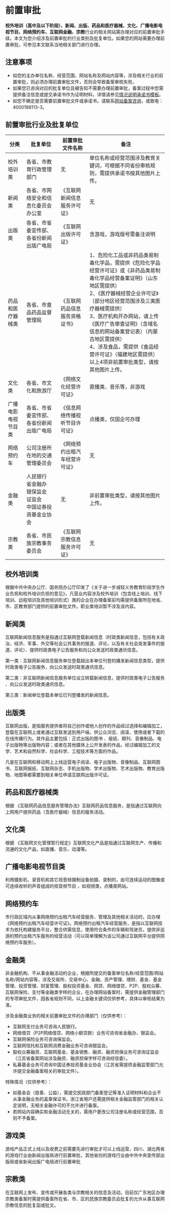# 前置审批



**校外培训（高中及以下阶段）、新闻、出版、药品和医疗器械、文化、广播电影电视节目、网络预约车、互联网金融、宗教**行业的相关网站需办理对应的前置审批手续。本文为您介绍涉及前置审批的行业类别及批复单位。如果您的网站需要办理前置审批，可参见本文联系当地相关部门进行办理。



## 注意事项

- 如您的主办单位名称、经营范围、网站名称及网站内容等，涉及相关行业的前置审批，则必须办理前置审批文件，否则会导致备案审核失败。
- 如果您已咨询对应的批复单位且被告知不需要办理前置审批，备案过程中您需提供备注信息或提交承诺书作为证明材料，详情请参见[情况说明承诺书模板](https://docs.ucloud.cn/beian1/problem/problem9)。
- 如您不确定是否需要前置审批文件或承诺书，请联系[网站备案咨询](https://spt.ucloud.cn/30002)，或致电：4000188113-3。



## 前置审批行业及批复单位

| 分类               | 批复单位                                                     | 前置审批文件名称               | 备注                                                         |
| ------------------ | ------------------------------------------------------------ | ------------------------------ | ------------------------------------------------------------ |
| 校外培训类         | 各省、市教育行政管理部门                                     | 无                             | 单位名称或经营范围涉及教育关键词，可根据不同省份审核规则，需提供承诺书按其他图片上传。 |
| 新闻类             | 各省、市网络安全和信息化委员会办公室                         | 《互联网新闻信息服务许可证》   | 无                                                           |
| 出版类             | 各省、市省委宣传部、各省份新闻出版广电局                     | 《互联网出版许可证》           | 含游戏，游戏版号需备注说明                                   |
| 药品和医疗器械类   | 各省、市食品药品监督管理局                                   | 《互联网药品信息服务资格证书》 | 1、危险化工品或非药品类易制毒化学品，需提供《危险化学品经营许可证》或《非药品类易制毒化学品经营备案证明》（山东地区需提供）<br/>2、《医疗器械经营企业许可证》（部分地区经营范围涉及三类医疗器械需提供）<br/>3、医疗机构开办网站，请上传《医疗广告审查证明》（含域名信息的网站备案登记表）（内蒙古地区需提供）<br/>4、涉及食品，需提供《食品经营许可证》（福建地区需提供）<br/>以上4项非前置审批类型，请按其他图片上传。 |
| 文化类             | 各省、市文化和旅游厅                                         | 《网络文化经营许可证》         | 直播类、音乐等，非游戏                                       |
| 广播电影电视节目类 | 各省、市省委宣传部、各省份新闻出版广电局                     | 《信息网络传播视听节目许可证》 | 点播类，仅国企可办理                                         |
| 网络预约车         | 公司注册所在地的交通管理委员会                               | 《网络预约出租汽车经营许可证》 | 无                                                           |
| 金融类             | 人民银行<br/>省金融办<br/>银保监会<br/>证监会<br/>中国证券投资基金业协会 | 无                             | 非前置审批类型，请按其他图片上传。                           |
| 宗教类             | 各省、市民族宗教事务委员会                                   | 《互联网宗教信息服务许可证》   | 无                                                           |

## 校外培训类

根据中共中央办公厅、国务院办公厅印发了《关于进一步减轻义务教育阶段学生作业负担和校外培训负担的意见》，凡营业内容涉及校外培训（包含线上培训、线下培训、远程培训及其他培训形式）类的企业在办理备案前均需提供备案所在地省、市、区教育部门提供的前置审批文件。职业类培训暂不涉及该内容。

## 新闻类

互联网新闻信息服务是指通过互联网登载新闻信息（时政类新闻信息，包括有关政治、经济、军事、外交等社会公共事务的报道、评论，以及有关社会突发事件的报道、评论）、提供时政类电子公告服务和向公众发送时政类通讯信息。

第一类：互联网新闻信息服务单位登载超出本单位刊登的播发新闻信息类型，提供时政类电子公告服务，向公众发送时政类通讯信息。

第二类：非互联网新闻信息服务单位设立转载新闻信息，提供时政类电子公告服务 、向公众发送时政类通讯信息。

第三类：新闻单位登载本单位已刊登播发的新闻信息。

## 出版类

互联网出版，是指服务提供者将自己创作或他人创作的作品经过选择和编辑加工，登载在互联网上或者通过互联发送到用户端，供公众浏览、阅读、使用或者下载的在线传播行为。其作品主要包括：正式出版的图书 、报纸、期刊、音像制品、电子出版物等出版物内容；或者在其他媒体上公开发表的作品，经过编辑加工的文学、艺术和自然科学、社会科学、工程技术等方面的作品。

凡是在互联网和移动网上上线运营电子阅读、电子出版物、音像制品、互联网图书、互联网报纸、互联网杂志、手机出版物、学术出版物、艺术出版物、教育出版物、地图等都需要到相关单位申请互联网出版许可证。

## 药品和医疗器械类

根据 《互联网药品信息服务管理办法》互联网药品信息服务，是指通过互联网向上网用户提供药品（含医疗器械）信息的服务活动。

## 文化类

根据 《互联网文化管理暂行规定》互联网文化产品是指通过互联网生产、传播和流通的文化产品，如直播、音乐、动漫等。

## 广播电影电视节目类

利用摄影机、录音机和其它视音频摄制设备拍摄、录制的，由可连续运动的图像或可连续收听的声音组成的视音频节目 ，如视频类，点播类网站。

## 网络预约车

市行政区域内从事网络预约出租汽车经营服务、管理及其他相关活动的，应办理 《网络预约出租汽车经营许可证》。网络预约出租汽车经营服务，是指以互联网技术为依托构建服务平台，整合供需信息，使用符合条件的车辆和驾驶员，提供非巡游的预约出租汽车服务的经营活动（可以简单理解为该公司通过互联网平台提供网络预约车服务）。

## 金融类

非金融机构、不从事金融活动的企业，根据所提交的备案单位名称/经营范围/网站名称/网站内容等，涉及交易所、交易中心、金融、资产管理、理财、基金、基金管理、投资管理、财富管理、股权投资基金、网贷、网络借贷、P2P、股权众筹、互联网保险、支付等金融类字样的企业，在办理网站备案时，需提供金融管理部门的专项审批文件，因各省规则不同，以上金融关键词仅供参考，具体以审核结果为准。

涉及金融类业务的相关前置审批文件的办理部门（仅供参考）：

- 互联网支付业务可咨询人民银行。
- 网络借贷（P2P网络借贷、网络小额贷款）业务可咨询省金融办、银监会。
- 互联网保险业务可咨询保监会。
- 互联网信托和互联网消费金融业务可咨询银监会。
- 股权众筹融资、互联网基金、基金销售、融资、融资担保业务可咨询证监会（江苏省备案网站涉及融资、融资担保字样可咨询经信委）。
- 私募基金业务可咨询中国证券投资基金业协会（江苏省需提供金融监管部门允许提交金融备案相关的审批文件）。

特殊情况（仅供参考）：

- 如基金会（慈善、公益），需提交民政部门备案登记等准入证明材料和企业不从事金融业务的盖章保证书，浙江省用户还需提供相关金融监管部门的相关认定说明，无相关金融许可的不允许进行备案。
- 若网站内容确实和金融活动无关的，需用户更改公司注册名称或经营范围，否则不予备案。

## 游戏类

游戏产品正式上线以及收费之前需要先进行审批才可以上线运营，四川、湖北两省的游戏行业由新闻出版局进行前置审批，其他省份的游戏行业由中共中央宣传部出版局或省新闻出版广电局进行前置审批

## 宗教类

在互联网上发布、宣传或开展各类与宗教相关的信息及活动，目前仅广东地区办理宗教类备案时需提供备案所在省、市、区的民族宗教委员会批复的允许从事互联网宗教信息的批复函或批文。